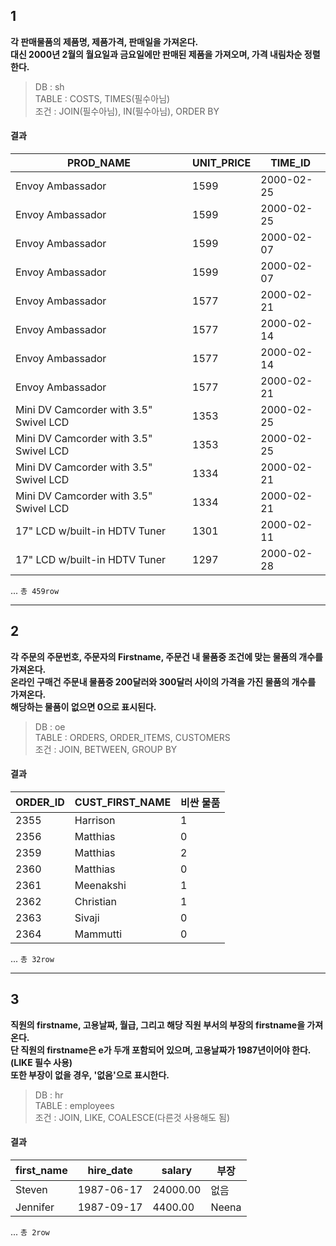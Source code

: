 ## 1
**각 판매물품의 제품명, 제품가격, 판매일을 가져온다.  
 대신 2000년 2월의 월요일과 금요일에만 판매된 제품을 가져오며, 가격 내림차순 정렬한다.**

> DB : sh  
> TABLE : COSTS, TIMES(필수아님)  
> 조건 : JOIN(필수아님), IN(필수아님), ORDER BY  

#### 결과
|PROD_NAME|UNIT_PRICE|TIME_ID|
|---------|----------|-------|
|Envoy Ambassador|1599|2000-02-25|
|Envoy Ambassador|1599|2000-02-25|
|Envoy Ambassador|1599|2000-02-07|
|Envoy Ambassador|1599|2000-02-07|
|Envoy Ambassador|1577|2000-02-21|
|Envoy Ambassador|1577|2000-02-14|
|Envoy Ambassador|1577|2000-02-14|
|Envoy Ambassador|1577|2000-02-21|
|Mini DV Camcorder with 3.5" Swivel LCD|1353|2000-02-25|
|Mini DV Camcorder with 3.5" Swivel LCD|1353|2000-02-25|
|Mini DV Camcorder with 3.5" Swivel LCD|1334|2000-02-21|
|Mini DV Camcorder with 3.5" Swivel LCD|1334|2000-02-21|
|17" LCD w/built-in HDTV Tuner|1301|2000-02-11|
|17" LCD w/built-in HDTV Tuner|1297|2000-02-28|

...
`총 459row`

---

## 2
**각 주문의 주문번호, 주문자의 Firstname, 주문건 내 물품중 조건에 맞는 물품의 개수를 가져온다.  
온라인 구매건 주문내 물품중 200달러와 300달러 사이의 가격을 가진 물품의 개수를 가져온다.  
해당하는 물품이 없으면 0으로 표시된다.**

> DB : oe  
> TABLE : ORDERS, ORDER_ITEMS, CUSTOMERS  
> 조건 : JOIN, BETWEEN, GROUP BY  

#### 결과
|ORDER_ID|CUST_FIRST_NAME|비싼 물품|
|--------|---------------|-----|
|2355|Harrison|1|
|2356|Matthias|0|
|2359|Matthias|2|
|2360|Matthias|0|
|2361|Meenakshi|1|
|2362|Christian|1|
|2363|Sivaji|0|
|2364|Mammutti|0|


...
`총 32row`

---

## 3
**직원의 firstname, 고용날짜, 월급, 그리고 해당 직원 부서의 부장의 firstname을 가져온다.  
단 직원의 firstname은 e가 두개 포함되어 있으며, 고용날짜가 1987년이어야 한다. (LIKE 필수 사용)  
또한 부장이 없을 경우, '없음'으로 표시한다.**

> DB : hr  
> TABLE : employees  
> 조건 : JOIN, LIKE, COALESCE(다른것 사용해도 됨)  

#### 결과
|first_name|hire_date|salary|부장|
|----------|---------|------|--|
|Steven|1987-06-17|24000.00|없음|
|Jennifer|1987-09-17|4400.00|Neena|



...
`총 2row`
